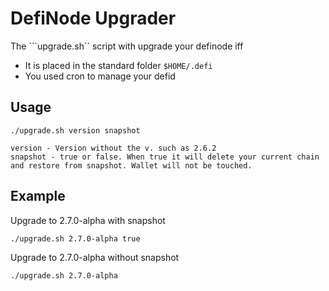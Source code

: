 # DefiNode Upgrader

The ```upgrade.sh`` script with upgrade your definode iff

- It is placed in the standard folder ```$HOME/.defi```
- You used cron to manage your defid

## Usage

```
./upgrade.sh version snapshot

version - Version without the v. such as 2.6.2
snapshot - true or false. When true it will delete your current chain and restore from snapshot. Wallet will not be touched.
```

## Example

Upgrade to 2.7.0-alpha with snapshot

```
./upgrade.sh 2.7.0-alpha true
```

Upgrade to 2.7.0-alpha without snapshot

```
./upgrade.sh 2.7.0-alpha
```
